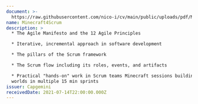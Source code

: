 ```yaml
---
document: >-
  https://raw.githubusercontent.com/nico-i/cv/main/public/uploads/pdf/Minecraft4Scrum_Capgemini_cert.pdf
name: Minecraft4Scrum
description: >
  * The Agile Manifesto and the 12 Agile Principles

  * Iterative, incremental approach in software development

  * The pillars of the Scrum framework

  * The Scrum flow including its roles, events, and artifacts

  * Practical "hands-on" work in Scrum teams Minecraft sessions building virtual
  worlds in multiple 15 min sprints
issuer: Capgemini
receivedDate: 2021-07-14T22:00:00.000Z
---
```


